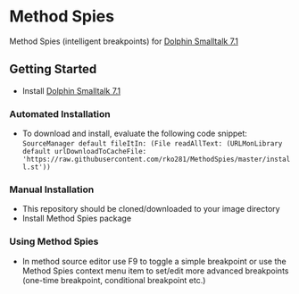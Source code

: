 # Method Spies
Method Spies (intelligent breakpoints) for [Dolphin Smalltalk 7.1](https://github.com/dolphinsmalltalk/Dolphin)

## Getting Started
* Install [Dolphin Smalltalk 7.1](https://github.com/dolphinsmalltalk/Dolphin)

### Automated Installation
* To download and install, evaluate the following code snippet:    
`SourceManager default fileItIn: (File readAllText: (URLMonLibrary default urlDownloadToCacheFile: 'https://raw.githubusercontent.com/rko281/MethodSpies/master/install.st'))`

### Manual Installation
* This repository should be cloned/downloaded to your image directory
* Install Method Spies package

### Using Method Spies
* In method source editor use F9 to toggle a simple breakpoint or use the Method Spies context menu item to set/edit more advanced breakpoints (one-time breakpoint, conditional breakpoint etc.)
